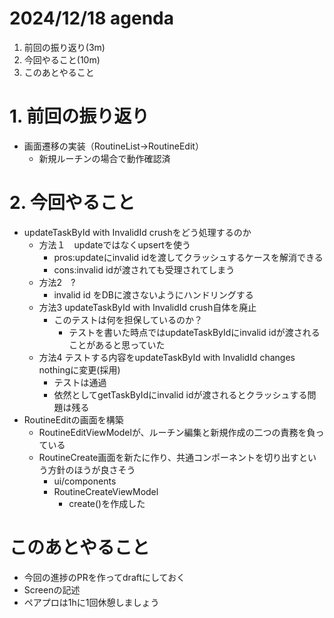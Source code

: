 # 2024/12/18 agenda

1. 前回の振り返り(3m)
2. 今回やること(10m)
3. このあとやること
# 1. 前回の振り返り
- 画面遷移の実装（RoutineList->RoutineEdit）
  - 新規ルーチンの場合で動作確認済
# 2. 今回やること
- updateTaskById with InvalidId crushをどう処理するのか
  - 方法１　updateではなくupsertを使う
    - pros:updateにinvalid idを渡してクラッシュするケースを解消できる
    - cons:invalid idが渡されても受理されてしまう
  - 方法2　?
    - invalid id をDBに渡さないようにハンドリングする
  - 方法3 updateTaskById with InvalidId crush自体を廃止
    - このテストは何を担保しているのか？
      - テストを書いた時点ではupdateTaskByIdにinvalid idが渡されることがあると思っていた
  - 方法4 テストする内容をupdateTaskById with InvalidId changes nothingに変更(採用)
    - テストは通過
    - 依然としてgetTaskByIdにinvalid idが渡されるとクラッシュする問題は残る
- RoutineEditの画面を構築
  - RoutineEditViewModelが、ルーチン編集と新規作成の二つの責務を負っている
  - RoutineCreate画面を新たに作り、共通コンポーネントを切り出すという方針のほうが良さそう
    - ui/components
    - RoutineCreateViewModel
      - create()を作成した

# このあとやること
- 今回の進捗のPRを作ってdraftにしておく
- Screenの記述
- ペアプロは1hに1回休憩しましょう